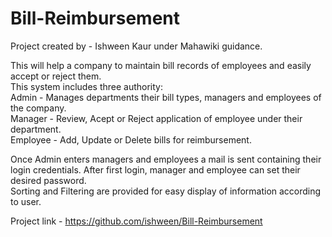 # Bill-Reimbursement

Project created by - Ishween Kaur under Mahawiki guidance.  

This will help a company to maintain bill records of employees and easily accept or reject them.  
This system includes three authority:  
Admin - Manages departments their bill types, managers and employees of the company.    
Manager - Review, Acept or Reject application of employee under their department.  
Employee - Add, Update or Delete bills for reimbursement.  

Once Admin enters managers and employees a mail is sent containing their login credentials. After first login, manager and employee can set their desired password.  
Sorting and Filtering are provided for easy display of information according to user.  

Project link - https://github.com/ishween/Bill-Reimbursement 
